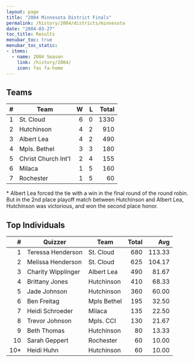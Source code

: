 ```yaml
---
layout: page
title: "2004 Minnesota District Finals"
permalink: /history/2004/districts/minnesota
date: "2004-03-27"
toc_title: Results
menubar_toc: true
menubar_toc_static:
- items:
  - name: 2004 Season
    link: /history/2004/
    icon: fas fa-home
---
```


## Teams

|    # | Team                |    W |    L | Total |
| ---: | ------------------- | ---: | ---: | ----: |
|    1 | St. Cloud           |    6 |    0 |  1330 |
|    2 | Hutchinson          |    4 |    2 |   910 |
|    3 | Albert Lea          |    4 |    2 |   490 |
|    4 | Mpls. Bethel        |    3 |    3 |   180 |
|    5 | Christ Church Int'l |    2 |    4 |   155 |
|    6 | Milaca              |    1 |    5 |   160 |
|    7 | Rochester           |    1 |    5 |    60 |

\* Albert Lea forced the tie with a win in the final round of the round robin. But in the 2nd place playoff match between Hutchinson and Albert Lea, Hutchinson was victorious, and won the second place honor.

## Top Individuals

|    # | Quizzer            | Team        | Total |    Avg |
| ---: | ------------------ | ----------- | ----: | -----: |
|    1 | Teressa Henderson  | St. Cloud   |   680 | 113.33 |
|    2 | Melissa Henderson  | St. Cloud   |   625 | 104.17 |
|    3 | Charity Wipplinger | Albert Lea  |   490 |  81.67 |
|    4 | Brittany Jones     | Hutchinson  |   410 |  68.33 |
|    5 | Jade Johnson       | Hutchinson  |   360 |  60.00 |
|    6 | Ben Freitag        | Mpls Bethel |   195 |  32.50 |
|    7 | Heidi Schroeder    | Milaca      |   135 |  22.50 |
|    8 | Trevor Johnson     | Mpls. CCI   |   130 |  21.67 |
|    9 | Beth Thomas        | Hutchinson  |    80 |  13.33 |
|   10 | Sarah Geppert      | Rochester   |    60 |  10.00 |
|  10* | Heidi Huhn         | Hutchinson  |    60 |  10.00 |

